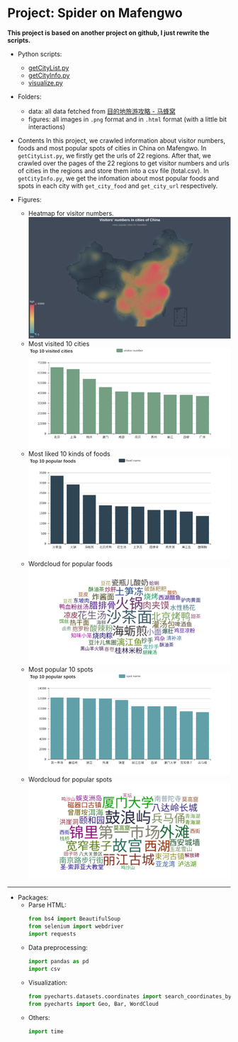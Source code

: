 # Project: Spider on Mafengwo
**This project is based on another project on github, I just rewrite the scripts.**
* Python scripts:
  * [getCityList.py](https://raw.githubusercontent.com/YijieJIN/mafengwo_crawler/master/getCityList.py)
  * [getCityInfo.py](https://raw.githubusercontent.com/YijieJIN/mafengwo_crawler/master/getCityInfo.py)
  * [visualize.py](https://raw.githubusercontent.com/YijieJIN/mafengwo_crawler/master/visualize.py)
 
* Folders:
  * data: all data fetched from [目的地旅游攻略 - 马蜂窝](http://www.mafengwo.cn/mdd/)
  * figures: all images in `.png` format and in `.html` format (with a little bit interactions)
  
* Contents
  In this project, we crawled information about visitor numbers, foods and most popular spots of cities in China on Mafengwo. 
  In `getCityList.py`, we firstly get the urls of 22 regions. After that, we crawled over the pages of the 22 regions to get visitor numbers and urls of cities in the regions and store them into a csv file (total.csv). 
  In `getCityInfo.py`, we get the infomation about most popular foods and spots in each city with `get_city_food` and `get_city_url` respectively.
  
  
* Figures:
  * Heatmap for visitor numbers.
    ![Heatmap](https://github.com/YijieJIN/mafengwo_crawler/blob/master/figures/Visitors'_numbers_in_cities_of_China.png?raw=true) 
	</br>
  * Most visited 10 cities
    ![Top_10_visited_cities.png](https://github.com/YijieJIN/mafengwo_crawler/blob/master/figures/Top_10_visited_cities.png?raw=true)
	</br>
  * Most liked 10 kinds of foods
    ![Top_10_popular_foods.png](https://raw.githubusercontent.com/YijieJIN/mafengwo_crawler/master/figures/Top_10_popular_foods.png)
	</br>
  * Wordcloud for popular foods
    ![city_food_wordcloud.png](https://github.com/YijieJIN/mafengwo_crawler/blob/master/figures/city_food_wordcloud.png?raw=true)
  * Most popular 10 spots
    ![Top_10_popular_spots.png](<https://github.com/YijieJIN/mafengwo_crawler/blob/master/figures/Top_10_popular_spots.png?raw=true>)
	</br>
  * Wordcloud for popular spots
    ![city_spot_wordcloud.png](https://github.com/YijieJIN/mafengwo_crawler/blob/master/figures/city_spot_wordcloud.png?raw=true)
    
----------------------------------------------
* Packages:
  * Parse HTML:
    ```python
	from bs4 import BeautifulSoup
	from selenium import webdriver
	import requests
	```
  * Data preprocessing:
    ```python
	import pandas as pd 
	import csv
	```
  * Visualization:
    ```python
	from pyecharts.datasets.coordinates import search_coordinates_by_keyword
	from pyecharts import Geo, Bar, WordCloud
	```
  * Others:
    ```python
	import time
	```
